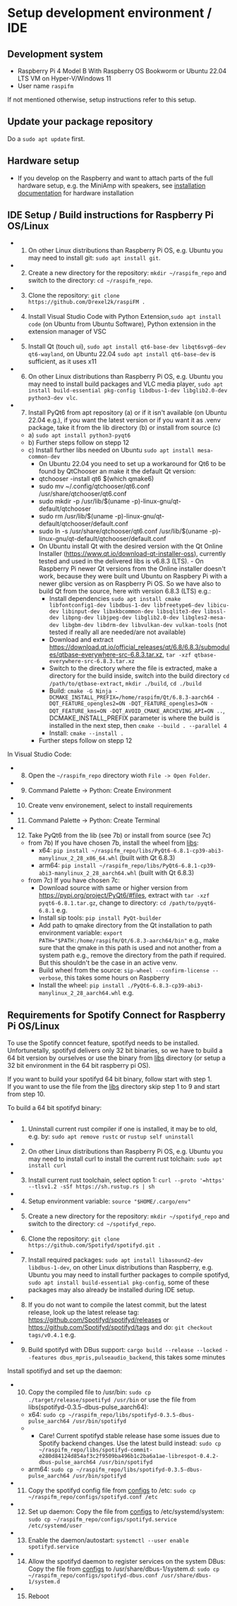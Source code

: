 # Setup development environment / IDE

## Development system
- Raspberry Pi 4 Model B  With Raspberry OS Bookworm or Ubuntu 22.04 LTS VM on Hyper-V/Windows 11
- User name `raspifm`

If not mentioned otherwise, setup instructions refer to this setup.

## Update your package repository
Do a `sudo apt update` first.

## Hardware setup
- If you develop on the Raspberry and want to attach parts of the full hardware setup, e.g. the MiniAmp with speakers, see [installation documentation](Install.md) for hardware installation

## IDE Setup / Build instructions for Raspberry Pi OS/Linux
- 1. On other Linux distributions than Raspberry Pi OS, e.g. Ubuntu you may need to install git: `sudo apt install git`.
- 2. Create a new directory for the repository: `mkdir ~/raspifm_repo` and switch to the directory: `cd ~/raspifm_repo`.
- 3. Clone the repository: `git clone https://github.com/Drexel2k/raspiFM .`
- 4. Install Visual Studio Code with Python Extension,`sudo apt install code` (on Ubuntu from Ubuntu Software), Python extension in the extension manager of VSC
- 5. Install Qt (touch ui), `sudo apt install qt6-base-dev libqt6svg6-dev qt6-wayland`, on Ubuntu 22.04 `sudo apt install qt6-base-dev` is sufficient, as it uses x11
- 6. On other Linux distributions than Raspberry Pi OS, e.g. Ubuntu you may need to install build packages and VLC media player, `sudo apt install build-essential pkg-config libdbus-1-dev libglib2.0-dev python3-dev vlc`.
- 7. Install PyQt6 from apt repository (a) or if it isn't available (on Ubuntu 22.04 e.g.), if you want the latest version or if you want it as .venv package, take it from the lib directory (b) or install from source (c)
  - a) `sudo apt install python3-pyqt6`
  - b) Further steps follow on stepp 12
  - c) Install further libs needed on Ubuntu `sudo apt install mesa-common-dev`
    - On Ubuntu 22.04 you need to set up a workaround for Qt6 to be found by QtChooser an make it the default Qt version:
    - qtchooser -install qt6 $(which qmake6)
    - sudo mv ~/.config/qtchooser/qt6.conf /usr/share/qtchooser/qt6.conf
    - sudo mkdir -p /usr/lib/$(uname -p)-linux-gnu/qt-default/qtchooser
    - sudo rm /usr/lib/$(uname -p)-linux-gnu/qt-default/qtchooser/default.conf
    - sudo ln -s /usr/share/qtchooser/qt6.conf /usr/lib/$(uname -p)-linux-gnu/qt-default/qtchooser/default.conf
    - On Ubuntu install Qt with the desired version with the Qt Online Installer (https://www.qt.io/download-qt-installer-oss), currently tested and used in the delivered libs is v6.8.3 (LTS). - On Raspberry Pi newer Qt versions from the Online installer doesn't work, because they were built und Ubuntu on Raspbery Pi with a newer glibc version as on Raspberry Pi OS. So we have also to build Qt from the source, here with version 6.8.3 (LTS) e.g.:
      - Install dependencies `sudo apt install cmake libfontconfig1-dev libdbus-1-dev libfreetype6-dev libicu-dev libinput-dev libxkbcommon-dev libsqlite3-dev libssl-dev libpng-dev libjpeg-dev libglib2.0-dev libgles2-mesa-dev libgbm-dev libdrm-dev libvulkan-dev vulkan-tools` (not tested if really all are needed/are not available)
      - Download and extract https://download.qt.io/official_releases/qt/6.8/6.8.3/submodules/qtbase-everywhere-src-6.8.3.tar.xz, `tar -xzf qtbase-everywhere-src-6.8.3.tar.xz`
      - Switch to the directory where the file is extracted, make a directory for the build inside, switch into the build directory `cd /path/to/qtbase-extract`, `mkdir ./build`, `cd ./build`
      - Build: `cmake -G Ninja -DCMAKE_INSTALL_PREFIX=/home/raspifm/Qt/6.8.3-aarch64 -DQT_FEATURE_opengles2=ON -DQT_FEATURE_opengles3=ON -DQT_FEATURE_kms=ON -DQT_AVOID_CMAKE_ARCHIVING_API=ON ..`, DCMAKE_INSTALL_PREFIX parameter is where the build is installed in the next step, then `cmake --build . --parallel 4`
      - Install: `cmake --install .`
    - Further steps follow on stepp 12

In Visual Studio Code:
- 8. Open the `~/raspifm_repo` directory wioth `File -> Open Folder`.
- 9. Command Palette -> Python: Create Environment
- 10. Create venv environement, select to install requirements
- 11. Command Palette -> Python: Create Terminal
- 12. Take PyQt6 from the lib (see 7b) or install from source (see 7c)
  - from 7b) If you have chosen 7b, install the wheel from [libs](/libs):
    - x64: `pip install ~/raspifm_repo/libs/PyQt6-6.8.1-cp39-abi3-manylinux_2_28_x86_64.whl` (built with Qt 6.8.3)
    - arm64: `pip install ~/raspifm_repo/libs/PyQt6-6.8.1-cp39-abi3-manylinux_2_28_aarch64.whl` (built with Qt 6.8.3)
  - from 7c) If you have chosen 7c:
    - Download source with same or higher version from https://pypi.org/project/PyQt6/#files, extract with `tar -xzf pyqt6-6.8.1.tar.gz`, change to directory: `cd /path/to/pyqt6-6.8.1` e.g.
    - Install sip tools: `pip install PyQt-builder`
    - Add path to qmake directory from the Qt installation to path environment variable: `export PATH="$PATH:/home/raspifm/Qt/6.8.3-aarch64/bin"` e.g., make sure that the qmake in this path is used and not another from a system path e.g., remove the directory from the path if required. But this shouldn't be the case in an active venv.
    - Build wheel from the source: `sip-wheel --confirm-license --verbose`, this takes some hours on Raspberry
    - Install the wheel: `pip install ./PyQt6-6.8.3-cp39-abi3-manylinux_2_28_aarch64.whl` e.g.

## Requirements for Spotify Connect for Raspberry Pi OS/Linux
To use the Spotify conncet feature, spotifyd needs to be installed. Unfortunetally, spotifyd delivers only 32 bit binaries,
so we have to build a 64 bit version by ourselves or use the binary from [libs](/libs) directory (or setup a 32 bit environment in the 64 bit raspberry pi OS). 

If you want to build your spotifyd 64 bit binary, follow start with step 1.  
If you want to use the file from the [libs](/libs) directory skip step 1 to 9 and start from step 10.

To build a 64 bit spotifyd binary:
- 1. Uninstall current rust compiler if one is installed, it may be to old, e.g. by: `sudo apt remove rustc` or `rustup self uninstall`
- 2. On other Linux distributions than Raspberry Pi OS, e.g. Ubuntu you may need to install curl to install the current rust tolchain: `sudo apt install curl`
- 3. Install current rust toolchain, select option 1: `curl --proto '=https' --tlsv1.2 -sSf https://sh.rustup.rs | sh`
- 4. Setup environment variable: `source "$HOME/.cargo/env"`
- 5. Create a new directory for the repository: `mkdir ~/spotifyd_repo` and switch to the directory: `cd ~/spotifyd_repo`.
- 6. Clone the repository: `git clone https://github.com/Spotifyd/spotifyd.git .`
- 7. Install required packages: `sudo apt install libasound2-dev libdbus-1-dev`, on other Linux distributions than Raspberry, e.g. Ubuntu you may need to install further packages to compile spotifyd, `sudo apt install build-essential pkg-config`, some of these packages may also already be installed during IDE setup.
- 8. If you do not want to compile the latest commit, but the latest release, look up the latest release tag: https://github.com/Spotifyd/spotifyd/releases or https://github.com/Spotifyd/spotifyd/tags and do: `git checkout tags/v0.4.1` e.g.
- 9. Build spotifyd with DBus support: `cargo build --release --locked --features dbus_mpris,pulseaudio_backend`, this takes some minutes

Install spotifiyd and set up the daemon:
- 10. Copy the compiled file to /usr/bin: `sudo cp ./target/release/spoetifyd /usr/bin` or use the file from libs(spotifyd-0.3.5-dbus-pulse_aarch64): 
  - x64: `sudo cp ~/raspifm_repo/libs/spotifyd-0.3.5-dbus-pulse_aarch64 /usr/bin/spotifyd`
  -   - Care! Current spotifyd stable release hase some issues due to Spotify backend changes. Use the latest build instead: `sudo cp ~/raspifm_repo/libs/spotifyd-commit-e280d84124d854af3c2f9509ba496b1c2ba6a1ae-librespot-0.4.2-dbus-pulse_aarch64 /usr/bin/spotifyd`
  - arm64: `sudo cp ~/raspifm_repo/libs/spotifyd-0.3.5-dbus-pulse_aarch64 /usr/bin/spotifyd`
- 11. Copy the spotifyd config file from [configs](/configs/spotifyd.conf) to /etc: `sudo cp ~/raspifm_repo/configs/spotifyd.conf /etc`
- 12. Set up daemon: Copy the file from [configs](/configs/spotifyd.service) to /etc/systemd/system: `sudo cp ~/raspifm_repo/configs/spotifyd.service /etc/systemd/user`
- 13. Enable the daemon/autostart: `systemctl --user enable spotifyd.service`
- 14. Allow the spotifyd daemon to register services on the system DBus: Copy the file from [configs](/configs/spotifyd-dbus.conf) to /usr/share/dbus-1/system.d: `sudo cp ~/raspifm_repo/configs/spotifyd-dbus.conf /usr/share/dbus-1/system.d`
- 15. Reboot